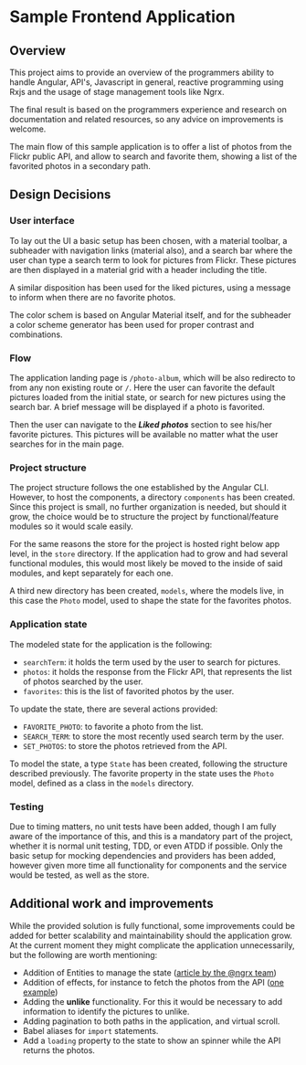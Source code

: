 # Sample Frontend Application

## Overview
This project aims to provide an overview of the programmers ability to handle Angular, API's, Javascript in general, reactive programming using Rxjs and the usage of stage management tools like Ngrx.

The final result is based on the programmers experience and research on documentation and related resources, so any advice on improvements is welcome.

The main flow of this sample application is to offer a list of photos from the Flickr public API, and allow to search and favorite them, showing a list of the favorited photos in a secondary path.

## Design Decisions
### User interface
To lay out the UI a basic setup has been chosen, with a material toolbar, a subheader with navigation links (material also), and a search bar where the user chan type a search term to look for pictures from Flickr. These pictures are then displayed in a material grid with a header including the title.

A similar disposition has been used for the liked pictures, using a message to inform when there are no favorite photos.

The color schem is based on Angular Material itself, and for the subheader a color scheme generator has been used for proper contrast and combinations.

### Flow
The application landing page is ```/photo-album```, which will be also redirecto to from any non existing route or ```/```. Here the user can favorite the default pictures loaded from the initial state, or search for new pictures using the search bar.
A brief message will be displayed if a photo is favorited.

Then the user can navigate to the ***Liked photos*** section to see his/her favorite pictures. This pictures will be available no matter what the user 
searches for in the main page.

### Project structure
The project structure follows the one established by the Angular CLI. However, to host the components, a directory ```components``` has been created. Since this project is small, no further organization is needed, but should it grow, the choice would be to structure the project by functional/feature modules so it would scale easily.

For the same reasons the store for the project is hosted right below app level, in the ```store``` directory. If the application had to grow and had several functional modules, this would most likely be moved to the inside of said modules, and kept separately for each one.

A third new directory has been created, ```models```, where the models live, in this case the ```Photo``` model, used to shape the state for the favorites photos.

### Application state
The modeled state for the application is the following:

* ```searchTerm```: it holds the term used by the user to search for pictures.
* ```photos```: it holds the response from the Flickr API, that represents the list of photos searched by the user.
* ```favorites```: this is the list of favorited photos by the user.

To update the state, there are several actions provided:

* ```FAVORITE_PHOTO```: to favorite a photo from the list.
* ```SEARCH_TERM```: to store the most recently used search term by the user.
* ```SET_PHOTOS```: to store the photos retrieved from the API.

To model the state, a type ```State``` has been created, following the structure described previously. The favorite property in the state uses the ```Photo``` model, defined as a class in the ```models``` directory.

### Testing
Due to timing matters, no unit tests have been added, though I am fully aware of the importance of this, and this is a mandatory part of the project, whether it is normal unit testing, TDD, or even ATDD if possible.
Only the basic setup for mocking dependencies and providers has been added,
however given more time all functionality for components and the service would be tested,
as well as the store.

## Additional work and improvements
While the provided solution is fully functional, some improvements could be added for better scalability and maintainability should the application grow. At the current moment they might complicate the application unnecessarily, but the following are worth mentioning:

* Addition of Entities to manage the state ([article by the @ngrx team](https://medium.com/ngrx/introducing-ngrx-entity-598176456e15))
* Addition of effects, for instance to fetch the photos from the API ([one example](https://medium.com/front-end-weekly/an-intro-to-ngrx-effects-ngrx-store-with-angular-4-c55c4d1d5baf))
* Adding the **unlike** functionality. For this it would be necessary to add information to identify the pictures to unlike.
* Adding pagination to both paths in the application, and virtual scroll.
* Babel aliases for ```import``` statements.
* Add a ```loading``` property to the state to show an spinner while the API returns the photos.


